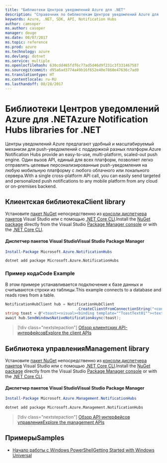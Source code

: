 ```yaml
---
title: "Библиотеки Центров уведомлений Azure для .NET"
description: "Справочник по библиотекам Центров уведомлений Azure для .NET"
keywords: Azure, .NET, SDK, API, Notification Hubs
author: camsoper
ms.author: casoper
manager: douge
ms.date: 08/07/2017
ms.topic: reference
ms.prod: azure
ms.technology: azure
ms.devlang: dotnet
ms.service: multiple
ms.openlocfilehash: 630cdd465fdf6c77ad5d46d9f231c3f331467587
ms.sourcegitcommit: d95a6ad3774a49b16f652e40e7860e47636c7ad0
ms.translationtype: HT
ms.contentlocale: ru-RU
ms.lasthandoff: 08/28/2017
---
```

# <a name="azure-notification-hubs-libraries-for-net"></a><span data-ttu-id="b1f3f-104">Библиотеки Центров уведомлений Azure для .NET</span><span class="sxs-lookup"><span data-stu-id="b1f3f-104">Azure Notification Hubs libraries for .NET</span></span>

<span data-ttu-id="b1f3f-105">Центры уведомлений Azure предлагают удобный и масштабируемый механизм для push-уведомлений с поддержкой разных платформ.</span><span class="sxs-lookup"><span data-stu-id="b1f3f-105">Azure Notification Hubs provide an easy-to-use, multi-platform, scaled-out push engine.</span></span> <span data-ttu-id="b1f3f-106">Один вызов API, единый для всех платформ, позволяет легко отправлять целевые персонализированные push-уведомления на любую мобильную платформу с любого облачного или локального сервера.</span><span class="sxs-lookup"><span data-stu-id="b1f3f-106">With a single cross-platform API call, you can easily send targeted and personalized push notifications to any mobile platform from any cloud or on-premises backend.</span></span>

## <a name="client-library"></a><span data-ttu-id="b1f3f-107">Клиентская библиотека</span><span class="sxs-lookup"><span data-stu-id="b1f3f-107">Client library</span></span>

<span data-ttu-id="b1f3f-108">Установите [пакет NuGet](https://www.nuget.org/packages/Microsoft.Azure.NotificationHubs) непосредственно из [консоли диспетчера пакетов][PackageManager] Visual Studio или с помощью [.NET Core CLI][DotNetCLI].</span><span class="sxs-lookup"><span data-stu-id="b1f3f-108">Install the [NuGet package](https://www.nuget.org/packages/Microsoft.Azure.NotificationHubs) directly from the Visual Studio [Package Manager console][PackageManager] or with the [.NET Core CLI][DotNetCLI].</span></span>

#### <a name="visual-studio-package-manager"></a><span data-ttu-id="b1f3f-109">Диспетчер пакетов Visual Studio</span><span class="sxs-lookup"><span data-stu-id="b1f3f-109">Visual Studio Package Manager</span></span>

```powershell
Install-Package Microsoft.Azure.NotificationHubs
```

```bash
dotnet add package Microsoft.Azure.NotificationHubs
```

### <a name="code-example"></a><span data-ttu-id="b1f3f-110">Пример кода</span><span class="sxs-lookup"><span data-stu-id="b1f3f-110">Code Example</span></span>

<span data-ttu-id="b1f3f-111">В этом примере устанавливается подключение к базе данных и считываются строки из таблицы.</span><span class="sxs-lookup"><span data-stu-id="b1f3f-111">This example connects to a database and reads rows from a table.</span></span>

```csharp
NotificationHubClient hub = NotificationHubClient
                                .CreateClientFromConnectionString("<connection string with full access>", "<hub name>");
string toast = @"<toast><visual><binding template=""ToastText01""><text id=""1"">Hello from a .NET App!</text></binding></visual></toast>";
await hub.SendWindowsNativeNotificationAsync(toast);
```

> [!div class="nextstepaction"]
> [<span data-ttu-id="b1f3f-112">Обзор клиентских API-интерфейсов</span><span class="sxs-lookup"><span data-stu-id="b1f3f-112">Explore the client APIs</span></span>](/dotnet/api/overview/azure/notificationhubs/client)


## <a name="management-library"></a><span data-ttu-id="b1f3f-113">Библиотека управления</span><span class="sxs-lookup"><span data-stu-id="b1f3f-113">Management library</span></span>

<span data-ttu-id="b1f3f-114">Установите [пакет NuGet](https://www.nuget.org/packages/Microsoft.Azure.Management.NotificationHubs) непосредственно из [консоли диспетчера пакетов][PackageManager] Visual Studio или с помощью [.NET Core CLI][DotNetCLI].</span><span class="sxs-lookup"><span data-stu-id="b1f3f-114">Install the [NuGet package](https://www.nuget.org/packages/Microsoft.Azure.Management.NotificationHubs) directly from the Visual Studio [Package Manager console][PackageManager] or with the [.NET Core CLI][DotNetCLI].</span></span>

#### <a name="visual-studio-package-manager"></a><span data-ttu-id="b1f3f-115">Диспетчер пакетов Visual Studio</span><span class="sxs-lookup"><span data-stu-id="b1f3f-115">Visual Studio Package Manager</span></span>

```powershell
Install-Package Microsoft.Azure.Management.NotificationHubs
```

```bash
dotnet add package Microsoft.Azure.Management.NotificationHubs
```

> [!div class="nextstepaction"]
> [<span data-ttu-id="b1f3f-116">Обзор API-интерфейсов управления</span><span class="sxs-lookup"><span data-stu-id="b1f3f-116">Explore the management APIs</span></span>](/dotnet/api/overview/azure/notificationhubs/management)

## <a name="samples"></a><span data-ttu-id="b1f3f-117">Примеры</span><span class="sxs-lookup"><span data-stu-id="b1f3f-117">Samples</span></span>

- [<span data-ttu-id="b1f3f-118">Начало работы с Windows PowerShell</span><span class="sxs-lookup"><span data-stu-id="b1f3f-118">Getting Started with Windows Universal</span></span>](https://github.com/Azure/azure-notificationhubs-samples/tree/master/dotnet/GetStartedWindowsUniversal)

[PackageManager]: https://docs.microsoft.com/nuget/tools/package-manager-console
[DotNetCLI]: https://docs.microsoft.com/en-us/dotnet/core/tools/dotnet-add-package

